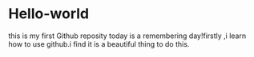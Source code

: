 # Hello-world
this is my first Github reposity
today is a remembering day!firstly ,i learn how to use github.i find it is a beautiful thing to do this.
